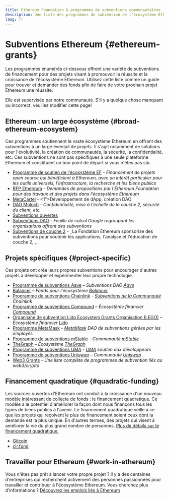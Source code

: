 ```yaml
---
title: Ethereum Foundation & programmes de subventions communautaires
description: Une liste des programmes de subvention de l'écosystème Ethereum.
lang: fr
---
```


# Subventions Ethereum {#ethereum-grants}

Les programmes énumérés ci-dessous offrent une variété de subventions de financement pour des projets visant à promouvoir la réussite et la croissance de l'écosystème Ethereum. Utilisez cette liste comme un guide pour trouver et demander des fonds afin de faire de votre prochain projet Ethereum une réussite.

Elle est supervisée par notre communauté. S'il y a quelque chose manquant ou incorrect, veuillez modifier cette page!

## Ethereum : un large écosystème {#broad-ethereum-ecosystem}

Ces programmes soutiennent le vaste écosystème Ethereum en offrant des subventions à un large éventail de projets. Il s'agit notamment de solutions pour l'évolutivité, la création de communautés, la sécurité, la confidentialité, etc. Ces subventions ne sont pas spécifiques à une seule plateforme Ethereum et constituent un bon point de départ si vous n'êtes pas sûr.

- [Programme de soutien de l'écosystème EF](https://esp.ethereum.foundation) - _Financement de projets open source qui bénéficient à Ethereum, avec un intérêt particulier pour les outils universels, l'infrastructure, la recherche et les biens publics_
- [RFP Ethereum](https://github.com/ethereum/requests-for-proposals) - _Demandes de propositions par l'Ethereum Foundation pour des travaux et des projets dans l'écosystème Ethereum_
- [MetaCartel](https://www.metacartel.org/grants/) - <1">Développement de dApp, création DAO</em>
- [DAO Moloch](https://www.molochdao.com/) - _Confidentialité, mise à l'échelle de la couche 2, sécurité du client, etc._
- [Subventions ouvertes](https://opengrants.com/explore)
- [Subventions DAO](https://docs.google.com/spreadsheets/d/1XHc-p_MHNRdjacc8uOEjtPoWL86olP4GyxAJOFO0zxY/edit#gid=0) - _Feuille de calcul Google regroupant les organisations offrant des subventions_
- [Subventions de couche 2](https://esp.ethereum.foundation/layer-2-grants) - _La Fondation Ethereum sponsorise des subventions pour soutenir les applications, l'analyse et l'éducation de couche 2, _

## Projets spécifiques {#project-specific}

Ces projets ont crée leurs propres subventions pour encourager d'autres projets à développer et expérimenter leur propre technologie.

- [Programme de subventions Aave](https://aavegrants.org/) – _Subventions DAO [Aave](https://aave.com/)_
- [Balancer](https://balancergrants.notion.site/Balancer-Community-Grants-23e562c5bc4347cd8304637bff0058e6) – _Fonds pour l'écosystème [Balancer](https://balancer.fi/)_
- [Programme de subventions Chainlink](https://chain.link/community/grants) - _[Subventions de la Communauté](https://chain.link/) Chainlink_
- [Programme de subventions Compound](https://compoundgrants.org/) – _Écosystème financier [Compound](https://compound.finance/)_
- [Organisme de subvention Lido Ecosystem Grants Organisation (LEGO)](https://lego.lido.fi/) – _Écosystème financier [Lido](https://lido.fi/)_
- [Programme MetaMask](https://metamaskgrants.org/) - _[MetaMask](https://metamask.io/) DAO de subventions gérées par les employés_
- [Programme de subventions mStable](https://docs.mstable.org/advanced/grants-program) - _Communauté [mStable](https://mstable.org/)_
- [TheGraph](https://airtable.com/shrdfvnFvVch3IOVm) – _Écosystème [TheGraph](https://thegraph.com/)_
- [Programme de subventions UMA](https://grants.umaproject.org/) - _[UMA](https://umaproject.org/) soutien aux développeurs_
- [Programme de subventions Uniswap](https://www.unigrants.org/) – _Communauté [Uniswap](https://uniswap.org/)_
- [Web3 Grants](https://web3grants.net) - _Une liste complète de programmes de subvention liés au web3/crypto_

## Financement quadratique {#quadratic-funding}

Les sources ouvertes d'Ethereum ont conduit à la croissance d'un nouveau modèle intéressant de collecte de fonds : le financement quadratique. Ce modèle a le potentiel d'améliorer la façon dont nous finançons tous les types de biens publics à l'avenir. Le financement quadratique veille à ce que les projets qui reçoivent le plus de financement soient ceux dont la demande est la plus unique. En d'autres termes, des projets qui visent à améliorer la vie du plus grand nombre de personnes. [Plus de détails sur le financement quadratique.](/defi/#quadratic-funding)

- [Gitcoin](https://gitcoin.co/grants)
- [clr.fund](https://clr.fund/)

## Travailler pour Ethereum {#work-in-ethereum}

Vous n'êtes pas prêt à lancer votre propre projet ? Il y a des centaines d'entreprises qui recherchent activement des personnes passionnées pour travailler et contribuer à l'écosystème Ethereum. Vous cherchez plus d’informations ? [Découvrez les emplois liés à Ethereum](/community/get-involved/#ethereum-jobs)
